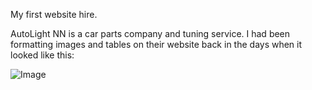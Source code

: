 My first website hire.

AutoLight NN is a car parts company and tuning service. I had been formatting images and
tables on their website back in the days when it looked like this:

![Image](https://static.alexeyinkin.com/projects/autolight-nn/bmw-e36.png)
